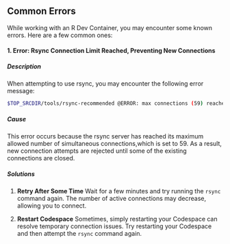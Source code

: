 
## Common Errors

While working with an R Dev Container, you may encounter some known errors.
Here are a few common ones:


#### **1. Error: Rsync Connection Limit Reached, Preventing New Connections**

##### **Description**

When attempting to use rsync, you may encounter the following error message:

```bash
$TOP_SRCDIR/tools/rsync-recommended @ERROR: max connections (59) reached -- try again later rsync error: error starting client-server protocol (code 5) at main.c(1863) [Receiver=3.2.7] *** rsync failed to update Recommended files ***
```


##### **Cause**



This error occurs because the rsync server has reached its
maximum allowed number of simultaneous connections,which 
is set to 59. As a result, new connection attempts are
rejected until some of the existing connections are closed.

##### **Solutions**

1. **Retry After Some Time**
Wait for a few minutes and try running the `rsync` command
again. The number of active connections may decrease,
allowing you to connect.

2. **Restart Codespace**
Sometimes, simply restarting your Codespace can resolve 
temporary connection issues. Try restarting your 
Codespace and then attempt the `rsync` command again.





